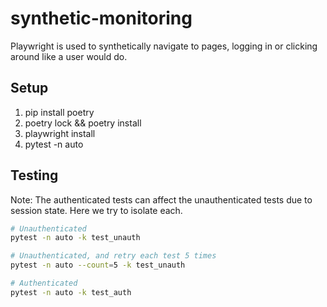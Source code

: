 # synthetic-monitoring

Playwright is used to synthetically navigate to pages, logging in or clicking around like a user would do.

## Setup

1. pip install poetry
2. poetry lock && poetry install
3. playwright install
4. pytest -n auto

## Testing

Note: The authenticated tests can affect the unauthenticated tests due to session state.  Here we try to isolate each.

```sh
# Unauthenticated
pytest -n auto -k test_unauth

# Unauthenticated, and retry each test 5 times
pytest -n auto --count=5 -k test_unauth

# Authenticated
pytest -n auto -k test_auth
```
